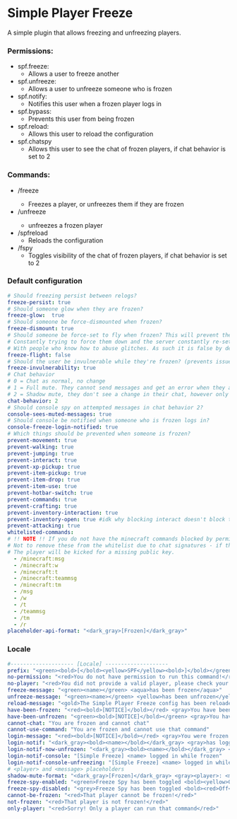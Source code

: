 # Simple Player Freeze

A simple plugin that allows freezing and unfreezing players.

### Permissions:
- spf.freeze:
  - Allows a user to freeze another
- spf.unfreeze:
  - Allows a user to unfreeze someone who is frozen
- spf.notify:
  - Notifies this user when a frozen player logs in
- spf.bypass:
  - Prevents this user from being frozen
- spf.reload:
  - Allows this user to reload the configuration
- spf.chatspy
  - Allows this user to see the chat of frozen players, if chat behavior is set to 2

### Commands:
- /freeze <player>
  - Freezes a player, or unfreezes them if they are frozen
- /unfreeze <player>
  - unfreezes a frozen player
- /spfreload 
  - Reloads the configuration
- /fspy
  - Toggles visibility of the chat of frozen players, if chat behavior is set to 2

### Default configuration

```yml
# Should freezing persist between relogs?
freeze-persist: true
# Should someone glow when they are frozen?
freeze-glow:  true
# Should someone be force-dismounted when frozen?
freeze-dismount: true
# Should someone be force-set to fly when frozen? This will prevent them from having weird glitches with their client
# Constantly trying to force them down and the server constantly re-setting them, however I have not tested this extensively
# With people who know how to abuse glitches. As such it is false by default
freeze-flight: false
# Should the user be invulnerable while they're frozen? (prevents issues like drowning if frozen while underwater)
freeze-invulnerability: true
# Chat behavior
# 0 = Chat as normal, no change
# 1 = Full mute. They cannot send messages and get an error when they attempt to
# 2 = Shadow mute, they don't see a change in their chat, however only staff can see their messages
chat-behavior: 2
# Should console spy on attempted messages in chat behavior 2?
console-sees-muted-messages: true
# Should console be notified when someone who is frozen logs in?
console-freeze-login-notified: true
# Which things should be prevented when someone is frozen?
prevent-movement: true
prevent-walking: true
prevent-jumping: true
prevent-interact: true
prevent-xp-pickup: true
prevent-item-pickup: true
prevent-item-drop: true
prevent-item-use: true
prevent-hotbar-switch: true
prevent-commands: true
prevent-crafting: true
prevent-inventory-interaction: true
prevent-inventory-open: true #idk why blocking interact doesn't block this but here we are
prevent-attacking: true
whitelisted-commands:
# !! NOTE !! If you do not have the minecraft commands blocked by permissions, it is strongly advised
# Not to remove these from the whitelist due to chat signatures - if these commands are cancelled,
# The player will be kicked for a missing public key.
  - /minecraft:msg
  - /minecraft:w
  - /minecraft:t
  - /minecraft:teammsg
  - /minecraft:tm
  - /msg
  - /w
  - /t
  - /teammsg
  - /tm
  - /r
placeholder-api-format: "<dark_gray>[Frozen]</dark_gray>"
```

### Locale
```yml
#-------------------- [Locale] --------------------
prefix: "<green><bold>[</bold><yellow>SPF</yellow><bold>]</bold></green> "
no-permission: "<red>You do not have permission to run this command!</red>"
no-player: "<red>You did not provide a valid player, please check your spelling and try again</red>"
freeze-message: "<green><name></green> <aqua>has been frozen</aqua>"
unfreeze-message: "<green><name></green> <yellow>has been unfrozen</yellow>"
reload-message: "<gold>The Simple Player Freeze config has been reloaded</gold>"
have-been-frozen: "<red><bold>[NOTICE]</bold></red> <gray>You have been frozen. You cannot move, interact, or chat"
have-been-unfrozen: "<green><bold>[NOTICE]</bold></green> <gray>You have been unfrozen. You can move, interact, and chat again."
cannot-chat: "You are frozen and cannot chat"
cannot-use-command: "You are frozen and cannot use that command"
login-message: "<red><bold>[NOTICE]</bold></red> <gray>You were frozen during a previous session. You cannot move, interact, or chat"
login-notif: "<dark_gray><bold><name></bold></dark_gray> <gray>has logged in. They were frozen during a previous session."
login-notif-now-unfrozen: "<dark_gray><bold><name></bold></dark_gray> <gray>has logged in. They were frozen during a previous session. They will now be unfrozen."
login-notif-console: "[Simple Freeze] <name> logged in while frozen"
login-notif-console-unfreezing: "[Simple Freeze] <name> logged in while frozen- unfreezing."
# <player> and <message> placeholders
shadow-mute-format: "<dark_gray>[Frozen]</dark_gray> <gray><player>: <message></gray>"
freeze-spy-enabled: "<green>Freeze Spy has been toggled <bold><yellow>On</yellow></bold>!</green>"
freeze-spy-disabled: "<grey>Freeze Spy has been toggled <bold><red>Off</red></bold>!</grey>"
cannot-be-frozen: "<red>That player cannot be frozen!</red>"
not-frozen: "<red>That player is not frozen!</red>"
only-player: "<red>Sorry! Only a player can run that command</red>"
```
